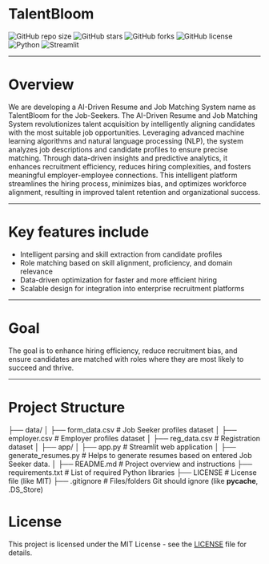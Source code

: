 # TalentBloom

![GitHub repo size](https://img.shields.io/github/repo-size/nivea31/TalentBloom)
![GitHub stars](https://img.shields.io/github/stars/nivea31/TalentBloom?style=social)
![GitHub forks](https://img.shields.io/github/forks/nivea31/TalentBloom?style=social)
![GitHub license](https://img.shields.io/github/license/nivea31/TalentBloom)
![Python](https://img.shields.io/badge/Python-3.8%2B-blue)
![Streamlit](https://img.shields.io/badge/Streamlit-App-red)

---

# Overview

We are developing a AI-Driven Resume and Job Matching System name as TalentBloom for the Job-Seekers. The AI-Driven Resume and Job Matching System revolutionizes talent acquisition by intelligently aligning candidates with the most suitable job opportunities. Leveraging advanced machine learning algorithms and natural language processing (NLP), the system analyzes job descriptions and candidate profiles to ensure precise matching. Through data-driven insights and predictive analytics, it enhances recruitment efficiency, reduces hiring complexities, and fosters meaningful employer-employee connections. This intelligent platform streamlines the hiring process, minimizes bias, and optimizes workforce alignment, resulting in improved talent retention and organizational success.

---

# Key features include

- Intelligent parsing and skill extraction from candidate profiles
- Role matching based on skill alignment, proficiency, and domain relevance
- Data-driven optimization for faster and more efficient hiring
- Scalable design for integration into enterprise recruitment platforms

---

# Goal

The goal is to enhance hiring efficiency, reduce recruitment bias, and ensure candidates are matched with roles where they are most likely to succeed and thrive.

---

# Project Structure

├── data/
│   ├── form_data.csv          # Job Seeker profiles dataset
│   ├── employer.csv           # Employer profiles dataset
│   ├── reg_data.csv           # Registration dataset
│
├── app/
│   ├── app.py                   # Streamlit web application
│   ├── generate_resumes.py      # Helps to generate resumes based on entered Job Seeker data.
│
├── README.md                    # Project overview and instructions
├── requirements.txt             # List of required Python libraries
├── LICENSE                      # License file (like MIT)
├── .gitignore                   # Files/folders Git should ignore (like __pycache__, .DS_Store)

# License
This project is licensed under the MIT License - see the [LICENSE](LICENSE) file for details.
